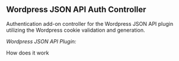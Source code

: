 ## Wordpress JSON API Auth Controller

Authentication add-on controller for the Wordpress JSON API plugin utilizing the Wordpress cookie validation and generation.

*Wordpress JSON API Plugin:*

How does it work
